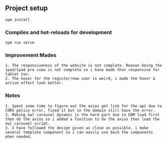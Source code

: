 ## Project setup
```
npm install 
```

### Compiles and hot-reloads for development
```
npm run serve
```
### Improvement Mades
```
1. The responsiveness of the website is not complete. Reason being the ipad/ipad pro view is not complete so i have made that responsive for tablet too.
2. The hover for the register/new user is weird, i made the hover & active effect look better.
```
### Notes
```
1. Spent some time to figure out the axios get link for the api due to CORS policy error, fixed it but in the domain still have the error. 
2. Making owl carousel dynamic is the hard part due to DOM load first then do the axios so i added a function to do the axios then load the owl carousel script.
3. I have followed the design given as close as possible, i make several template component so i can easily use back the components when needed.
```


